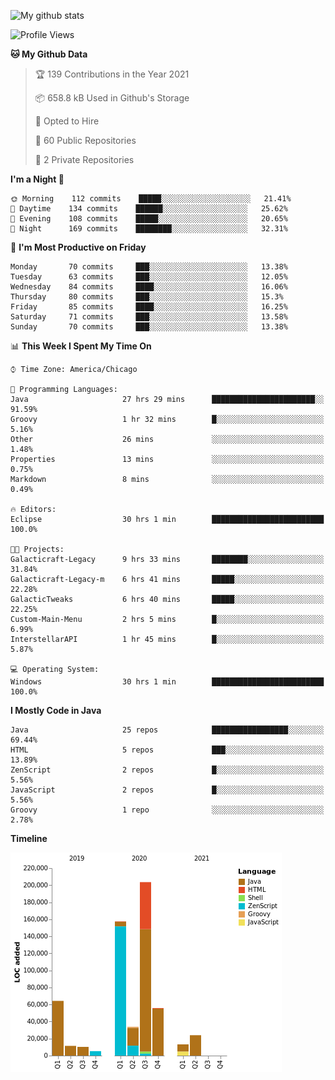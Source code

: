 ![My github stats](https://github-readme-stats.vercel.app/api?username=romvoid95&theme=gruvbox&include_all_commits=true&show_icons=true")

<!--START_SECTION:waka-->
![Profile Views](http://img.shields.io/badge/Profile%20Views-2-blue)

**🐱 My Github Data** 

> 🏆 139 Contributions in the Year 2021
 > 
> 📦 658.8 kB Used in Github's Storage 
 > 
> 💼 Opted to Hire
 > 
> 📜 60 Public Repositories 
 > 
> 🔑 2 Private Repositories  
 > 
**I'm a Night 🦉** 

```text
🌞 Morning    112 commits    █████░░░░░░░░░░░░░░░░░░░░   21.41% 
🌆 Daytime    134 commits    ██████░░░░░░░░░░░░░░░░░░░   25.62% 
🌃 Evening    108 commits    █████░░░░░░░░░░░░░░░░░░░░   20.65% 
🌙 Night      169 commits    ████████░░░░░░░░░░░░░░░░░   32.31%

```
📅 **I'm Most Productive on Friday** 

```text
Monday       70 commits     ███░░░░░░░░░░░░░░░░░░░░░░   13.38% 
Tuesday      63 commits     ███░░░░░░░░░░░░░░░░░░░░░░   12.05% 
Wednesday    84 commits     ████░░░░░░░░░░░░░░░░░░░░░   16.06% 
Thursday     80 commits     ███░░░░░░░░░░░░░░░░░░░░░░   15.3% 
Friday       85 commits     ████░░░░░░░░░░░░░░░░░░░░░   16.25% 
Saturday     71 commits     ███░░░░░░░░░░░░░░░░░░░░░░   13.58% 
Sunday       70 commits     ███░░░░░░░░░░░░░░░░░░░░░░   13.38%

```


📊 **This Week I Spent My Time On** 

```text
⌚︎ Time Zone: America/Chicago

💬 Programming Languages: 
Java                     27 hrs 29 mins      ███████████████████████░░   91.59% 
Groovy                   1 hr 32 mins        █░░░░░░░░░░░░░░░░░░░░░░░░   5.16% 
Other                    26 mins             ░░░░░░░░░░░░░░░░░░░░░░░░░   1.48% 
Properties               13 mins             ░░░░░░░░░░░░░░░░░░░░░░░░░   0.75% 
Markdown                 8 mins              ░░░░░░░░░░░░░░░░░░░░░░░░░   0.49%

🔥 Editors: 
Eclipse                  30 hrs 1 min        █████████████████████████   100.0%

🐱‍💻 Projects: 
Galacticraft-Legacy      9 hrs 33 mins       ████████░░░░░░░░░░░░░░░░░   31.84% 
Galacticraft-Legacy-m    6 hrs 41 mins       █████░░░░░░░░░░░░░░░░░░░░   22.28% 
GalacticTweaks           6 hrs 40 mins       █████░░░░░░░░░░░░░░░░░░░░   22.25% 
Custom-Main-Menu         2 hrs 5 mins        █░░░░░░░░░░░░░░░░░░░░░░░░   6.99% 
InterstellarAPI          1 hr 45 mins        █░░░░░░░░░░░░░░░░░░░░░░░░   5.87%

💻 Operating System: 
Windows                  30 hrs 1 min        █████████████████████████   100.0%

```

**I Mostly Code in Java** 

```text
Java                     25 repos            █████████████████░░░░░░░░   69.44% 
HTML                     5 repos             ███░░░░░░░░░░░░░░░░░░░░░░   13.89% 
ZenScript                2 repos             █░░░░░░░░░░░░░░░░░░░░░░░░   5.56% 
JavaScript               2 repos             █░░░░░░░░░░░░░░░░░░░░░░░░   5.56% 
Groovy                   1 repo              ░░░░░░░░░░░░░░░░░░░░░░░░░   2.78%

```


**Timeline**

![Chart not found](https://raw.githubusercontent.com/ROMVoid95/ROMVoid95/master/charts/bar_graph.png) 


<!--END_SECTION:waka-->
